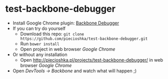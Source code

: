 # test-backbone-debugger

* Install Google Chrome plugin: [Backbone Debugger][1]
* If you can try do yourself
    * Download this repo: `git clone https://github.com/piecioshka/test-backbone-debugger.git`
    * Run `bower install`
    * Open project in web browser *Google Chrome*
* Or without any installation
    * Open <http://piecioshka.pl/projects/test-backbone-debugger/> in web browser *Google Chrome*
* Open _DevTools -> Backbone_ and watch what will happen ;)


[1]: https://chrome.google.com/webstore/detail/backbone-debugger/bhljhndlimiafopmmhjlgfpnnchjjbhd
